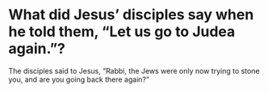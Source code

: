 # What did Jesus’ disciples say when he told them, “Let us go to Judea again.”?

The disciples said to Jesus, “Rabbi, the Jews were only now trying to stone you, and are you going back there again?”
